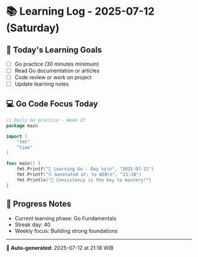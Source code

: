 # 📚 Learning Log - 2025-07-12 (Saturday)

## 🎯 Today's Learning Goals
- [ ] Go practice (30 minutes minimum)
- [ ] Read Go documentation or articles
- [ ] Code review or work on project
- [ ] Update learning notes

## 💻 Go Code Focus Today
```go
// Daily Go practice - Week 27
package main

import (
    "fmt"
    "time"
)

func main() {
    fmt.Printf("🚀 Learning Go - Day %s\n", "2025-07-12")
    fmt.Printf("⏰ Generated at: %s WIB\n", "21:18")
    fmt.Println("💪 Consistency is the key to mastery!")
}
```

## 🌟 Progress Notes
- Current learning phase: Go Fundamentals
- Streak day: 40
- Weekly focus: Building strong foundations

---
**🤖 Auto-generated**: 2025-07-12 at 21:18 WIB
